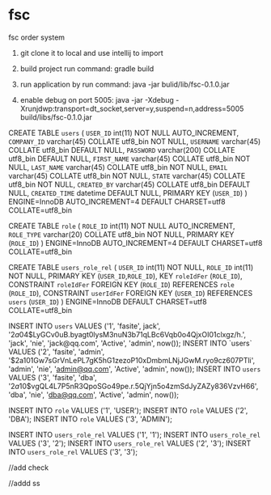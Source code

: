 # fsc
fsc order system
1. git clone it to local and use intellij to import

2.  build project run command: gradle build 

3. run application by run command: java -jar bulid/lib/fsc-0.1.0.jar

4. enable debug on port 5005: java -jar -Xdebug -Xrunjdwp:transport=dt_socket,server=y,suspend=n,address=5005 build/libs/fsc-0.1.0.jar

CREATE TABLE `users` (
  `USER_ID` int(11) NOT NULL AUTO_INCREMENT,
  `COMPANY_ID` varchar(45) COLLATE utf8_bin NOT NULL,
  `USERNAME` varchar(45) COLLATE utf8_bin DEFAULT NULL,
  `PASSWORD` varchar(200) COLLATE utf8_bin DEFAULT NULL,
  `FIRST_NAME` varchar(45) COLLATE utf8_bin NOT NULL,
  `LAST_NAME` varchar(45) COLLATE utf8_bin NOT NULL,
  `EMAIL` varchar(45) COLLATE utf8_bin NOT NULL,
  `STATE` varchar(45) COLLATE utf8_bin NOT NULL,
  `CREATED_BY` varchar(45) COLLATE utf8_bin DEFAULT NULL,
  `CREATED_TIME` datetime DEFAULT NULL,
  PRIMARY KEY (`USER_ID`)
) ENGINE=InnoDB AUTO_INCREMENT=4 DEFAULT CHARSET=utf8 COLLATE=utf8_bin


CREATE TABLE `role` (
  `ROLE_ID` int(11) NOT NULL AUTO_INCREMENT,
  `ROLE_TYPE` varchar(20) COLLATE utf8_bin NOT NULL,
  PRIMARY KEY (`ROLE_ID`)
) ENGINE=InnoDB AUTO_INCREMENT=4 DEFAULT CHARSET=utf8 COLLATE=utf8_bin


CREATE TABLE `users_role_rel` (
  `USER_ID` int(11) NOT NULL,
  `ROLE_ID` int(11) NOT NULL,
  PRIMARY KEY (`USER_ID`,`ROLE_ID`),
  KEY `roleIdFer` (`ROLE_ID`),
  CONSTRAINT `roleIdFer` FOREIGN KEY (`ROLE_ID`) REFERENCES `role` (`ROLE_ID`),
  CONSTRAINT `userIdFer` FOREIGN KEY (`USER_ID`) REFERENCES `users` (`USER_ID`)
) ENGINE=InnoDB DEFAULT CHARSET=utf8 COLLATE=utf8_bin 

INSERT INTO `users` VALUES ('1', 'fasite', jack', '$2a$04$LyGCv0uB.byagt0lysM3nuN3b71qLBc6Vqb0o4QjxOI01clxgz/h.', 'jack', 'nie', 'jack@qq.com', 'Active', 'admin', now());
INSERT INTO `users` VALUES ('2', 'fasite', 'admin', '$2a$10$1Gw7sGrVnLePL7gK5hG1zezoP10xDmbmLNjJGwM.ryo9cz607PTli', 'admin', 'nie', 'admin@qq.com', 'Active', 'admin', now());
INSERT INTO `users` VALUES ('3', 'fasite', 'dba', '$2a$10$vgQL4L7P5nR3QpoSGo49pe.r.5QjYjn5o4zmSdJyZAZy836VzvH66', 'dba', 'nie', 'dba@qq.com', 'Active', 'admin', now());


INSERT INTO `role` VALUES ('1', 'USER');
INSERT INTO `role` VALUES ('2', 'DBA');
INSERT INTO `role` VALUES ('3', 'ADMIN');

INSERT INTO `users_role_rel` VALUES ('1', '1');
INSERT INTO `users_role_rel` VALUES ('3', '2');
INSERT INTO `users_role_rel` VALUES ('2', '3');
INSERT INTO `users_role_rel` VALUES ('3', '3');



//add check 

//addd ss 
